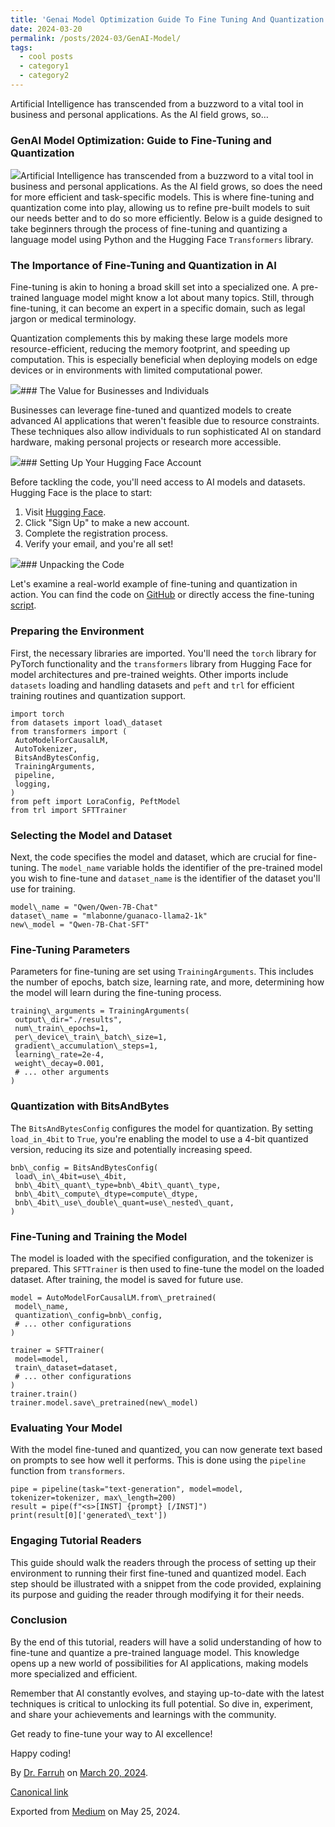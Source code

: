 ```yaml
---
title: 'Genai Model Optimization Guide To Fine Tuning And Quantization'
date: 2024-03-20
permalink: /posts/2024-03/GenAI-Model/
tags:
  - cool posts
  - category1
  - category2
---
```


Artificial Intelligence has transcended from a buzzword to a vital tool in business and personal applications. As the AI field grows, so…


### **GenAI Model Optimization: Guide to Fine-Tuning and Quantization**

![](https://cdn-images-1.medium.com/max/800/0*5ZX-IcnPKDnkTz6n)Artificial Intelligence has transcended from a buzzword to a vital tool in business and personal applications. As the AI field grows, so does the need for more efficient and task-specific models. This is where fine-tuning and quantization come into play, allowing us to refine pre-built models to suit our needs better and to do so more efficiently. Below is a guide designed to take beginners through the process of fine-tuning and quantizing a language model using Python and the Hugging Face `Transformers` library.

### The Importance of Fine-Tuning and Quantization in AI

Fine-tuning is akin to honing a broad skill set into a specialized one. A pre-trained language model might know a lot about many topics. Still, through fine-tuning, it can become an expert in a specific domain, such as legal jargon or medical terminology.

Quantization complements this by making these large models more resource-efficient, reducing the memory footprint, and speeding up computation. This is especially beneficial when deploying models on edge devices or in environments with limited computational power.

![](https://cdn-images-1.medium.com/max/800/0*NDqo_1QsjUy6B380.jpeg)### The Value for Businesses and Individuals

Businesses can leverage fine-tuned and quantized models to create advanced AI applications that weren't feasible due to resource constraints. These techniques also allow individuals to run sophisticated AI on standard hardware, making personal projects or research more accessible.

![](https://cdn-images-1.medium.com/max/800/0*cRpKxJ36fkq1MenT.jpeg)### Setting Up Your Hugging Face Account

Before tackling the code, you'll need access to AI models and datasets. Hugging Face is the place to start:

1. Visit [Hugging Face](https://huggingface.co/).
2. Click "Sign Up" to make a new account.
3. Complete the registration process.
4. Verify your email, and you're all set!

![](https://cdn-images-1.medium.com/max/800/0*5E7Y6vOGhruV8Dof.png)### Unpacking the Code

Let's examine a real-world example of fine-tuning and quantization in action. You can find the code on [GitHub](https://github.com/k-farruh/Awesome-Qwen) or directly access the fine-tuning [script](https://github.com/k-farruh/Awesome-Qwen/blob/master/qwen-fine-tune.py).

### Preparing the Environment

First, the necessary libraries are imported. You'll need the `torch` library for PyTorch functionality and the `transformers` library from Hugging Face for model architectures and pre-trained weights. Other imports include `datasets` loading and handling datasets and `peft` and `trl` for efficient training routines and quantization support.


```
import torch  
from datasets import load\_dataset  
from transformers import (  
 AutoModelForCausalLM,  
 AutoTokenizer,  
 BitsAndBytesConfig,  
 TrainingArguments,  
 pipeline,  
 logging,  
)  
from peft import LoraConfig, PeftModel  
from trl import SFTTrainer
```
### Selecting the Model and Dataset

Next, the code specifies the model and dataset, which are crucial for fine-tuning. The `model_name` variable holds the identifier of the pre-trained model you wish to fine-tune and `dataset_name` is the identifier of the dataset you'll use for training.


```
model\_name = "Qwen/Qwen-7B-Chat"  
dataset\_name = "mlabonne/guanaco-llama2-1k"  
new\_model = "Qwen-7B-Chat-SFT"
```
### Fine-Tuning Parameters

Parameters for fine-tuning are set using `TrainingArguments`. This includes the number of epochs, batch size, learning rate, and more, determining how the model will learn during the fine-tuning process.


```
training\_arguments = TrainingArguments(  
 output\_dir="./results",  
 num\_train\_epochs=1,  
 per\_device\_train\_batch\_size=1,  
 gradient\_accumulation\_steps=1,  
 learning\_rate=2e-4,  
 weight\_decay=0.001,  
 # ... other arguments  
)
```
### Quantization with BitsAndBytes

The `BitsAndBytesConfig` configures the model for quantization. By setting `load_in_4bit` to `True`, you're enabling the model to use a 4-bit quantized version, reducing its size and potentially increasing speed.


```
bnb\_config = BitsAndBytesConfig(  
 load\_in\_4bit=use\_4bit,  
 bnb\_4bit\_quant\_type=bnb\_4bit\_quant\_type,  
 bnb\_4bit\_compute\_dtype=compute\_dtype,  
 bnb\_4bit\_use\_double\_quant=use\_nested\_quant,  
)
```
### Fine-Tuning and Training the Model

The model is loaded with the specified configuration, and the tokenizer is prepared. This `SFTTrainer` is then used to fine-tune the model on the loaded dataset. After training, the model is saved for future use.


```
model = AutoModelForCausalLM.from\_pretrained(  
 model\_name,  
 quantization\_config=bnb\_config,  
 # ... other configurations  
)  
  
trainer = SFTTrainer(  
 model=model,  
 train\_dataset=dataset,  
 # ... other configurations  
)  
trainer.train()  
trainer.model.save\_pretrained(new\_model)
```
### Evaluating Your Model

With the model fine-tuned and quantized, you can now generate text based on prompts to see how well it performs. This is done using the `pipeline` function from `transformers`.


```
pipe = pipeline(task="text-generation", model=model, tokenizer=tokenizer, max\_length=200)  
result = pipe(f"<s>[INST] {prompt} [/INST]")  
print(result[0]['generated\_text'])
```
### Engaging Tutorial Readers

This guide should walk the readers through the process of setting up their environment to running their first fine-tuned and quantized model. Each step should be illustrated with a snippet from the code provided, explaining its purpose and guiding the reader through modifying it for their needs.

### Conclusion

By the end of this tutorial, readers will have a solid understanding of how to fine-tune and quantize a pre-trained language model. This knowledge opens up a new world of possibilities for AI applications, making models more specialized and efficient.

Remember that AI constantly evolves, and staying up-to-date with the latest techniques is critical to unlocking its full potential. So dive in, experiment, and share your achievements and learnings with the community.

Get ready to fine-tune your way to AI excellence!

Happy coding!



By [Dr. Farruh](https://medium.com/@k-farruh) on [March 20, 2024](https://medium.com/p/c85f93fe2664).

[Canonical link](https://medium.com/@k-farruh/genai-model-optimization-guide-to-fine-tuning-and-quantization-c85f93fe2664)

Exported from [Medium](https://medium.com) on May 25, 2024.

